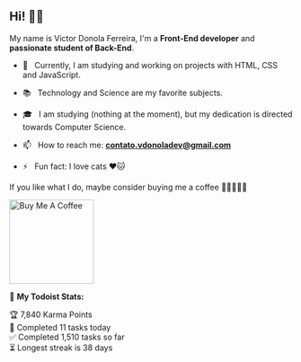 <h2 align="left">Hi! 👋🏻</h2>  

<p align="left">
	My name is Victor Donola Ferreira, I'm a <strong>Front-End developer</strong> and <strong>passionate student of Back-End</strong>.
</p>

- 🔭 &nbsp; Currently, I am studying and working on projects with HTML, CSS and JavaScript.

- :books: &nbsp; Technology and Science are my favorite subjects.

- 🎓 &nbsp; I am studying (nothing at the moment), but my dedication is directed towards Computer Science.

- 📫 &nbsp; How to reach me: **contato.vdonoladev@gmail.com**

- ⚡️ &nbsp; Fun fact: I love cats ❤️🐱

If you like what I do, maybe consider buying me a coffee 🥺👉🏻👈🏻

<a href="https://www.buymeacoffee.com/xuxuti" target="_blank"><img src="https://cdn.buymeacoffee.com/buttons/v2/default-red.png" alt="Buy Me A Coffee" width="150" ></a>

🚧 **My Todoist Stats:**
<!-- TODO-IST:START -->
🏆  7,840 Karma Points           
🌸  Completed 11 tasks today           
✅  Completed 1,510 tasks so far           
⏳  Longest streak is 38 days
<!-- TODO-IST:END -->
